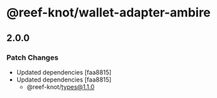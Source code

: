 # @reef-knot/wallet-adapter-ambire

## 2.0.0

### Patch Changes

- Updated dependencies [faa8815]
- Updated dependencies [faa8815]
  - @reef-knot/types@1.1.0
